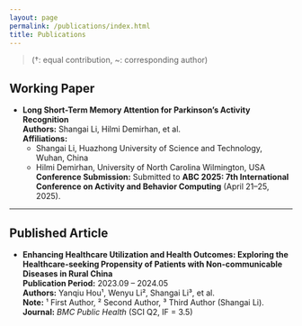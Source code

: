 ```yaml
---
layout: page
permalink: /publications/index.html
title: Publications
---
```


> (†: equal contribution, ~: corresponding author)

## Working Paper

- **Long Short-Term Memory Attention for Parkinson’s Activity Recognition**  
  **Authors:** Shangai Li, Hilmi Demirhan, et al.  
  **Affiliations:**  
  - Shangai Li, Huazhong University of Science and Technology, Wuhan, China  
  - Hilmi Demirhan, University of North Carolina Wilmington, USA  
  **Conference Submission:** Submitted to **ABC 2025: 7th International Conference on Activity and Behavior Computing** (April 21–25, 2025).

---

## Published Article

- **Enhancing Healthcare Utilization and Health Outcomes: Exploring the Healthcare-seeking Propensity of Patients with Non-communicable Diseases in Rural China**  
  **Publication Period:** 2023.09 – 2024.05  
  **Authors:** Yanqiu Hou¹, Wenyu Li², Shangai Li³, et al.  
  **Note:** ¹ First Author, ² Second Author, ³ Third Author (Shangai Li).  
  **Journal:** *BMC Public Health* (SCI Q2, IF = 3.5)
